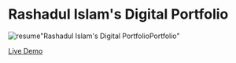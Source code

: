 # Rashadul Islam's Digital Portfolio

![resume](https://user-images.githubusercontent.com/67910104/209850550-3d4af3da-5804-43d2-b335-a72cd4b59890.jpg)"Rashadul Islam's Digital PortfolioPortfolio"

[Live Demo](https://rashadstack.com)
